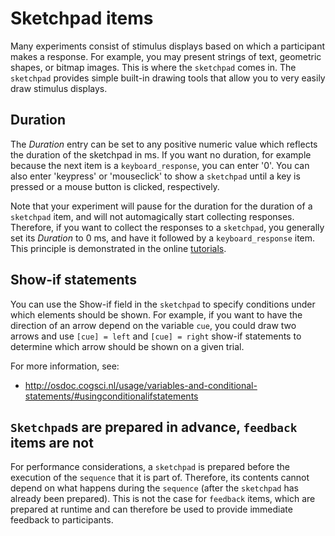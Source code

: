 # Sketchpad items

Many experiments consist of stimulus displays based on which a participant makes a response. For example, you may present strings of text, geometric shapes, or bitmap images. This is where the `sketchpad` comes in. The `sketchpad` provides simple built-in drawing tools that allow you to very easily draw stimulus displays.

## Duration

The *Duration* entry can be set to any positive numeric value which reflects the duration of the sketchpad in ms. If you want no duration, for example because the next item is a `keyboard_response`, you can enter '0'. You can also enter 'keypress' or 'mouseclick' to show a `sketchpad` until a key is pressed or a mouse button is clicked, respectively.

Note that your experiment will pause for the duration for the duration of a `sketchpad` item, and will not automagically start collecting responses. Therefore, if you want to collect the responses to a `sketchpad`, you generally set its *Duration* to 0 ms, and have it followed by a `keyboard_response` item. This principle is demonstrated in the online [tutorials](http://osdoc.cogsci.nl/tutorials/).

## Show-if statements

You can use the Show-if field in the `sketchpad` to specify conditions under which elements should be shown. For example, if you want to have the direction of an arrow depend on the variable `cue`, you could draw two arrows and use `[cue] = left` and `[cue] = right` show-if statements to determine which arrow should be shown on a given trial.

For more information, see:
	
- <http://osdoc.cogsci.nl/usage/variables-and-conditional-statements/#usingconditionalifstatements>

## `Sketchpad`s are prepared in advance, `feedback` items are not

For performance considerations, a `sketchpad` is prepared before the execution of the `sequence` that it is part of. Therefore, its contents cannot depend on what happens during the `sequence` (after the `sketchpad` has already been prepared). This is not the case for `feedback` items, which are prepared at runtime and can therefore be used to provide immediate feedback to participants.

